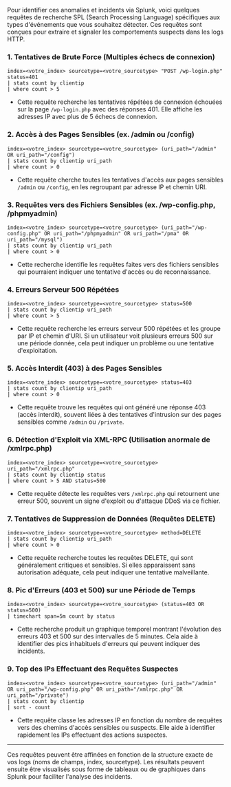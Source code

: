 Pour identifier ces anomalies et incidents via Splunk, voici quelques requêtes de recherche SPL (Search Processing Language) spécifiques aux types d'événements que vous souhaitez détecter. Ces requêtes sont conçues pour extraire et signaler les comportements suspects dans les logs HTTP.

### 1. **Tentatives de Brute Force (Multiples échecs de connexion)**

```splunk
index=<votre_index> sourcetype=<votre_sourcetype> "POST /wp-login.php" status=401
| stats count by clientip
| where count > 5
```
- Cette requête recherche les tentatives répétées de connexion échouées sur la page `/wp-login.php` avec des réponses 401. Elle affiche les adresses IP avec plus de 5 échecs de connexion.

### 2. **Accès à des Pages Sensibles (ex. /admin ou /config)**

```splunk
index=<votre_index> sourcetype=<votre_sourcetype> (uri_path="/admin" OR uri_path="/config")
| stats count by clientip uri_path
| where count > 0
```
- Cette requête cherche toutes les tentatives d'accès aux pages sensibles `/admin` ou `/config`, en les regroupant par adresse IP et chemin URI.

### 3. **Requêtes vers des Fichiers Sensibles (ex. /wp-config.php, /phpmyadmin)**

```splunk
index=<votre_index> sourcetype=<votre_sourcetype> (uri_path="/wp-config.php" OR uri_path="/phpmyadmin" OR uri_path="/pma" OR uri_path="/mysql")
| stats count by clientip uri_path
| where count > 0
```
- Cette recherche identifie les requêtes faites vers des fichiers sensibles qui pourraient indiquer une tentative d'accès ou de reconnaissance.

### 4. **Erreurs Serveur 500 Répétées**

```splunk
index=<votre_index> sourcetype=<votre_sourcetype> status=500
| stats count by clientip uri_path
| where count > 5
```
- Cette requête recherche les erreurs serveur 500 répétées et les groupe par IP et chemin d'URI. Si un utilisateur voit plusieurs erreurs 500 sur une période donnée, cela peut indiquer un problème ou une tentative d'exploitation.

### 5. **Accès Interdit (403) à des Pages Sensibles**

```splunk
index=<votre_index> sourcetype=<votre_sourcetype> status=403
| stats count by clientip uri_path
| where count > 0
```
- Cette requête trouve les requêtes qui ont généré une réponse 403 (accès interdit), souvent liées à des tentatives d'intrusion sur des pages sensibles comme `/admin` ou `/private`.

### 6. **Détection d'Exploit via XML-RPC (Utilisation anormale de /xmlrpc.php)**

```splunk
index=<votre_index> sourcetype=<votre_sourcetype> uri_path="/xmlrpc.php"
| stats count by clientip status
| where count > 5 AND status=500
```
- Cette requête détecte les requêtes vers `/xmlrpc.php` qui retournent une erreur 500, souvent un signe d'exploit ou d'attaque DDoS via ce fichier.

### 7. **Tentatives de Suppression de Données (Requêtes DELETE)**

```splunk
index=<votre_index> sourcetype=<votre_sourcetype> method=DELETE
| stats count by clientip uri_path
| where count > 0
```
- Cette requête recherche toutes les requêtes DELETE, qui sont généralement critiques et sensibles. Si elles apparaissent sans autorisation adéquate, cela peut indiquer une tentative malveillante.

### 8. **Pic d'Erreurs (403 et 500) sur une Période de Temps**

```splunk
index=<votre_index> sourcetype=<votre_sourcetype> (status=403 OR status=500)
| timechart span=5m count by status
```
- Cette recherche produit un graphique temporel montrant l'évolution des erreurs 403 et 500 sur des intervalles de 5 minutes. Cela aide à identifier des pics inhabituels d'erreurs qui peuvent indiquer des incidents.

### 9. **Top des IPs Effectuant des Requêtes Suspectes**

```splunk
index=<votre_index> sourcetype=<votre_sourcetype> (uri_path="/admin" OR uri_path="/wp-config.php" OR uri_path="/xmlrpc.php" OR uri_path="/private")
| stats count by clientip
| sort - count
```
- Cette requête classe les adresses IP en fonction du nombre de requêtes vers des chemins d'accès sensibles ou suspects. Elle aide à identifier rapidement les IPs effectuant des actions suspectes.

---

Ces requêtes peuvent être affinées en fonction de la structure exacte de vos logs (noms de champs, index, sourcetype). Les résultats peuvent ensuite être visualisés sous forme de tableaux ou de graphiques dans Splunk pour faciliter l'analyse des incidents.